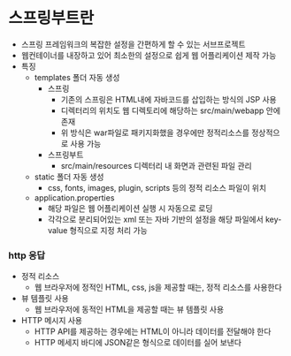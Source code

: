 # 스프링부트란
- 스프링 프레임워크의 복잡한 설정을 간편하게 할 수 있는 서브프로젝트
- 웹컨테이너를 내장하고 있어 최소한의 설정으로 쉽게 웹 어플리케이션 제작 가능
- 특징
  - templates 폴더 자동 생성
    - 스프링
      - 기존의 스프링은 HTML내에 자바코드를 삽입하는 방식의 JSP 사용
      - 디렉터리의 위치도 웹 디렉토리에 해당하는 src/main/webapp 안에 존재
      - 위 방식은 war파일로 패키지화했을 경우에만 정적리소스를 정상적으로 사용 가능
    - 스프링부트
      - src/main/resources 디렉터리 내 화면과 관련된 파일 관리
  - static 폴더 자동 생성
    - css, fonts, images, plugin, scripts 등의 정적 리소스 파일이 위치
  - application.properties
    - 해당 파일은 웹 어플리케이션 실행 시 자동으로 로딩
    - 각각으로 분리되어있는 xml 또는 자바 기반의 설정을 해당 파일에서 key-value 형직으로 지정 처리 가능

### http 응답
- 정적 리소스
  - 웹 브라우저에 정적인 HTML, css, js을 제공할 때는, 정적 리소스를 사용한다
- 뷰 템플릿 사용
  - 웹 브라우저에 동적인 HTML을 제공할 때는 뷰 템플릿 사용
- HTTP 메시지 사용
  - HTTP API를 제공하는 경우에는 HTML이 아니라 데이터를 전달해야 한다
  - HTTP 메세지 바디에 JSON같은 형식으로 데이터를 실어 보낸다
